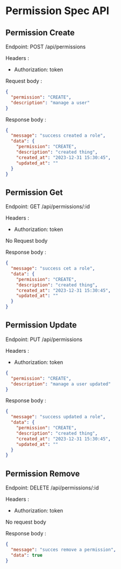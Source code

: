 # Permission Spec API

## Permission Create

Endpoint: POST /api/permissions

Headers :

- Authorization: token

Request body :

```json
{
  "permission": "CREATE",
  "description": "manage a user"
}
```

Response body :

```json
{
  "message": "success created a role",
  "data": {
    "permission": "CREATE",
    "description": "created thing",
    "created_at": "2023-12-31 15:30:45",
    "updated_at": ""
  }
}
```

## Permission Get

Endpoint: GET /api/permissions/:id

Headers :

- Authorization: token

No Request body

Response body :

```json
{
  "message": "success cet a role",
  "data": {
    "permission": "CREATE",
    "description": "created thing",
    "created_at": "2023-12-31 15:30:45",
    "updated_at": ""
  }
}
```

## Permission Update

Endpoint: PUT /api/permissions

Headers :

- Authorization: token

```json
{
  "permission": "CREATE",
  "description": "manage a user updated"
}
```

Response body :

```json
{
  "message": "success updated a role",
  "data": {
    "permission": "CREATE",
    "description": "created thing",
    "created_at": "2023-12-31 15:30:45",
    "updated_at": ""
  }
}
```

## Permission Remove

Endpoint: DELETE /api/permissions/:id

Headers :

- Authorization: token

No request body

Response body :

```json
{
  "message": "succes remove a permission",
  "data": true
}
```
